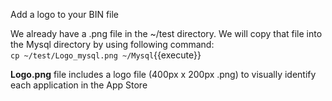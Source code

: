 
Add a logo to your BIN file

We already have a .png file in the ~/test directory. We will copy that file into the Mysql directory by using following command:<br>
`cp ~/test/Logo_mysql.png ~/Mysql`{{execute}}

<b>Logo.png</b> file includes a logo file (400px x 200px .png) to visually identify each application in the App Store
